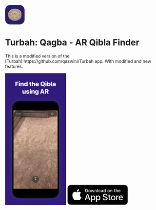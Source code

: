 <img src="Showcase/appicon.png" width="64px">
<h1>Turbah: Qagba - AR Qibla Finder</h1>
<p>This is a modified version of the [Turbah]:https://github.com/qazwini/Turbah app. With modified and new features.</p>
<img src="Showcase/preview.png" width="200px">
<a href="https://apps.apple.com/app/id1523945049"><img src="Showcase/download.svg" width="200px"></a>
